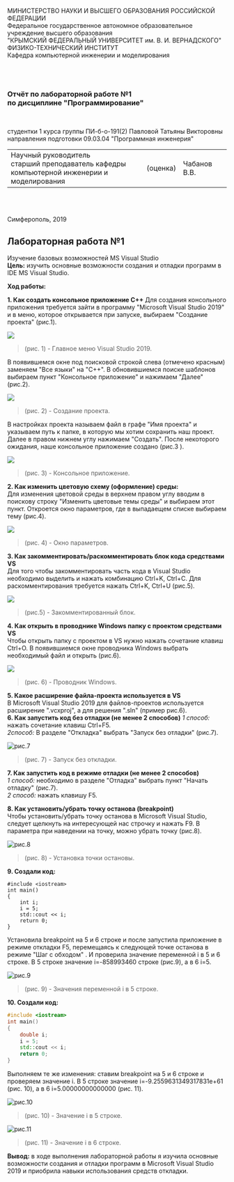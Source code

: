 МИНИСТЕРСТВО НАУКИ  И ВЫСШЕГО ОБРАЗОВАНИЯ РОССИЙСКОЙ ФЕДЕРАЦИИ<br>
Федеральное государственное автономное образовательное учреждение высшего образования<br>
"КРЫМСКИЙ ФЕДЕРАЛЬНЫЙ УНИВЕРСИТЕТ им. В. И. ВЕРНАДСКОГО"<br>
ФИЗИКО-ТЕХНИЧЕСКИЙ ИНСТИТУТ<br>
Кафедра компьютерной инженерии и моделирования<br>

<br/><br/>

### Отчёт по лабораторной работе №1<br/> по дисциплине "Программирование"
<br/>

студентки 1 курса группы ПИ-б-о-191(2)
Павловой Татьяны Викторовны
направления подготовки 09.03.04 "Программная инженерия"
<br/>

<table>
<tr><td>Научный руководитель<br/> старший преподаватель кафедры<br/> компьютерной инженерии и моделирования</td>
<td>(оценка)</td>
<td>Чабанов В.В.</td>
</tr>
</table>
<br/><br/>

Симферополь, 2019
## Лабораторная работа №1
Изучение базовых возможностей MS Visual Studio<br>
**Цель:** изучить основные возможности создания и отладки программ в IDE MS Visual Studio.

**Ход работы:**

**1. Как создать консольное приложение С++**
Для создания консольного приложения требуется зайти в программу "Microsoft Visual Studio 2019" и в меню, которое открывается при запуске, выбираем "Создание проекта" (рис.1).

![](https://github.com/dark-angel-jpg/Lab/blob/master/image%20lab%201/Меню%20visuala.jpg?raw=true) 
>(рис. 1) - Главное меню Visual Studio 2019.

В появившемся окне под поисковой строкой слева (отмечено красным) заменяем "Все языки" на "С++". В обновившиемся поиске шаблонов выбираем пункт "Консольное приложение" и нажимаем "Далее" (рис.2).

![ ](https://github.com/dark-angel-jpg/Lab/blob/master/image%20lab%201/ШАблоны.jpg?raw=true) 
>(рис. 2) - Cоздание проекта. 

В настройках проекта называем файл в графе "Имя проекта" и указываем путь к папке, в которую мы хотим сохранить наш проект. Далее в правом нижнем углу нажимаем "Создать". После некоторого ожидания, наше консольное приложение создано (рис.3 ). 

![](https://github.com/dark-angel-jpg/Lab/blob/master/image%20lab%201/Консольное%20приложение.jpg?raw=true) 
>(рис. 3) -  Консольное приложение.

**2. Как изменить цветовую схему (оформление) среды:** <br>
Для изменения цветовой среды в верхнем правом углу вводим в поискову строку "Изменить цветовые темы среды" и выбираем этот пункт. Откроется окно параметров, где в выпадаещем списке выбираем тему (рис.4).

![](https://github.com/dark-angel-jpg/Lab/blob/master/image%20lab%201/Среда.jpg?raw=true) 
>(рис. 4) - Окно параметров.

**3. Как закомментировать/раскомментировать блок кода средствами VS** <br>
Для того чтобы закомментировать часть кода в Visual Studio необходимо выделить и нажать комбинацию Ctrl+K, Ctrl+C. Для раскомментирования требуется нажать Ctrl+K, Ctrl+U (рис.5).

![](https://github.com/dark-angel-jpg/Lab/blob/master/image%20lab%201/ракомментирование%20и%20не.jpg?raw=true) 
>(рис.5) - Закомментированный блок.

**4. Как открыть в проводнике Windows папку с проектом средствами VS** <br>
Чтобы открыть папку с проектом в VS нужно нажать сочетание клавиш Ctrl+O. В появившиемся окне проводника Windows выбрать необходимый файл и открыть (рис.6).

![](https://github.com/dark-angel-jpg/Lab/blob/master/image%20lab%201/открыть%20в%20туц.jpg?raw=true) 
>(рис. 6) - Проводник Windows. 

**5. Какое расширение файла-проекта используется в VS** <br>
В Microsoft Visual Studio 2019 для файлов-проектов используется расширение ".vcxproj", а для решения ".sln" (пример рис.6).<br>
**6. Как запустить код без отладки (не менее 2 способов)**
_1 способ:_ нажать сочетание клавиш Ctrl+F5. <br>
_2способ:_ В разделе "Откладка" выбрать "Запуск без отладки" (рис.7).

![рис.7](https://github.com/dark-angel-jpg/Lab/blob/master/image%20lab%201/Запуск%20без%20откладки.jpg?raw=true) 
>(рис. 7) - Запуск без откладки.

**7. Как запустить код в режиме отладки (не менее 2 способов)** <br>
_1 способ:_ необходимо в  разделе "Отладка" выбрать пункт "Начать отладку" (рис.7). <br>
_2 способ:_ нажать клавишу F5. <br>

**8. Как установить/убрать точку останова (breakpoint)** <br>
Чтобы установить/убрать точку останова в Microsoft Visual Studio, следует щелкнуть на интересующей нас строчку и нажать F9. В параметра при наведении на точку, можно убрать точку (рис.8).

![рис.8](https://github.com/dark-angel-jpg/Lab/blob/master/image%20lab%201/точка%20останова.jpg?raw=true) 
>(рис. 8) - Установка точки остановы. 

**9. Создали код:**
```ccp
#include <iostream>
int main()
{
	int i;
	i = 5;
	std::cout << i;
	return 0;
}
```
Установила breakpoint на 5 и 6 строке и после запустила приложение в режиме откладки F5, перемещаясь к следующей точке останова в режиме "Шаг с обходом" . И проверила значение переменной i в 5 и 6 строке. 
В 5 строке значение i=-858993460 строке (рис.9), а в 6  i=5. 

![рис.9](https://github.com/dark-angel-jpg/Lab/blob/master/image%20lab%201/значения%20переменных.jpg?raw=true) 
>(рис. 9) - Значения переменной i в 5 строке.

**10. Создали код:**
```cpp
#include <iostream>
int main()
{
	double i;
	i = 5;
	std::cout << i;
	return 0;
}
```
Выполняем те же изменения: ставим breakpoint на 5 и 6 строке и проверяем значение i. В 5 строке значение i=-9.2559631349317831e+61 (рис. 10), а в 6 i=5.00000000000000 (рис. 11).

![рис.10](https://github.com/dark-angel-jpg/Lab/blob/master/image%20lab%201/10%20задание.jpg?raw=true)<br>
>(рис. 10) - Значение i в 5 строке.

![рис.11](https://github.com/dark-angel-jpg/Lab/blob/master/image%20lab%201/задание%2010%202%20часть.jpg?raw=true)<br>
>(рис. 11) - Значение i в 6 строке. <br>

**Вывод:** в ходе выполнения лабораторной работы я изучила основные возможности создания и отладки программ в Microsoft Visual Studio 2019 и приобрила навыки использования средств откладки.
